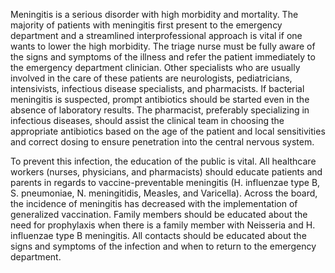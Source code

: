 Meningitis is a serious disorder with high morbidity and mortality. The majority of patients with meningitis first present to the emergency department and a streamlined interprofessional approach is vital if one wants to lower the high morbidity. The triage nurse must be fully aware of the signs and symptoms of the illness and refer the patient immediately to the emergency department clinician. Other specialists who are usually involved in the care of these patients are neurologists, pediatricians, intensivists, infectious disease specialists, and pharmacists. If bacterial meningitis is suspected, prompt antibiotics should be started even in the absence of laboratory results. The pharmacist, preferably specializing in infectious diseases, should assist the clinical team in choosing the appropriate antibiotics based on the age of the patient and local sensitivities and correct dosing to ensure penetration into the central nervous system.

To prevent this infection, the education of the public is vital. All healthcare workers (nurses, physicians, and pharmacists) should educate patients and parents in regards to vaccine-preventable meningitis (H. influenzae type B, S. pneumoniae, N. meningitidis, Measles, and Varicella). Across the board, the incidence of meningitis has decreased with the implementation of generalized vaccination. Family members should be educated about the need for prophylaxis when there is a family member with Neisseria and H. influenzae type B meningitis. All contacts should be educated about the signs and symptoms of the infection and when to return to the emergency department.